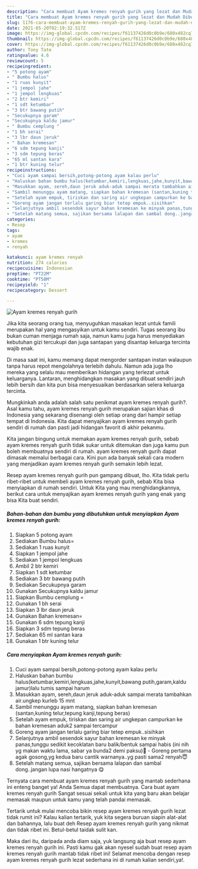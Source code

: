 ```yaml
---
description: "Cara membuat Ayam kremes renyah gurih yang lezat dan Mudah Dibuat"
title: "Cara membuat Ayam kremes renyah gurih yang lezat dan Mudah Dibuat"
slug: 1176-cara-membuat-ayam-kremes-renyah-gurih-yang-lezat-dan-mudah-dibuat
date: 2021-05-20T02:19:32.517Z
image: https://img-global.cpcdn.com/recipes/f61137426d0c0b9e/680x482cq70/ayam-kremes-renyah-gurih-foto-resep-utama.jpg
thumbnail: https://img-global.cpcdn.com/recipes/f61137426d0c0b9e/680x482cq70/ayam-kremes-renyah-gurih-foto-resep-utama.jpg
cover: https://img-global.cpcdn.com/recipes/f61137426d0c0b9e/680x482cq70/ayam-kremes-renyah-gurih-foto-resep-utama.jpg
author: Tony Tate
ratingvalue: 4.6
reviewcount: 5
recipeingredient:
- "5 potong ayam"
- " Bumbu halus"
- "1 ruas kunyit"
- "1 jempol jahe"
- "1 jempol lengkuas"
- "2 btr kemiri"
- "1 sdt ketumbar"
- "3 btr bawang putih"
- "Secukupnya garam"
- "Secukupnya kaldu jamur"
- " Bumbu cemplung "
- "1 bh serai"
- "3 lbr daun jeruk"
- " Bahan kremesan"
- "6 sdm tepung kanji"
- "3 sdm tepung beras"
- "65 ml santan kara"
- "1 btr kuning telur"
recipeinstructions:
- "Cuci ayam sampai bersih,potong-potong ayam kalau perlu"
- "Haluskan bahan bumbu halus(ketumbar,kemiri,lengkuas,jahe,kunyit,bawang putih,garam,kaldu jamur)lalu tumis sampai harum"
- "Masukkan ayam, sereh,daun jeruk aduk-aduk sampai merata tambahkan air.ungkep kurleb 15 mnt"
- "Sambil menunggu ayam matang, siapkan bahan kremesan (santan,kuning telur,tepung kanji,tepung beras)"
- "Setelah ayam empuk, tiriskan dan saring air ungkepan campurkan ke bahan kremesan aduk2 sampai tercampur"
- "Goreng ayam jangan terlalu garing biar tetep empuk..sisihkan"
- "Selanjutnya ambil sesendok sayur bahan kremesan ke minyak panas,tunggu sedikit kecoklatan baru balik/bentuk sampai habis (ini nih yg makan waktu lama, sabar ya bunda2 demi paksu)😬 Goreng pertama agak gosong,yg kedua baru cantik warnanya..yg pasti sama2 renyah😇"
- "Setelah matang semua, sajikan bersama lalapan dan sambal dong..jangan lupa nasi hangatnya 😋"
categories:
- Resep
tags:
- ayam
- kremes
- renyah

katakunci: ayam kremes renyah 
nutrition: 274 calories
recipecuisine: Indonesian
preptime: "PT22M"
cooktime: "PT58M"
recipeyield: "1"
recipecategory: Dessert

---
```



![Ayam kremes renyah gurih](https://img-global.cpcdn.com/recipes/f61137426d0c0b9e/680x482cq70/ayam-kremes-renyah-gurih-foto-resep-utama.jpg)

Jika kita seorang orang tua, menyuguhkan masakan lezat untuk famili merupakan hal yang mengasyikan untuk kamu sendiri. Tugas seorang ibu bukan cuman menjaga rumah saja, namun kamu juga harus menyediakan kebutuhan gizi tercukupi dan juga santapan yang disantap keluarga tercinta wajib enak.

Di masa  saat ini, kamu memang dapat mengorder santapan instan walaupun tanpa harus repot mengolahnya terlebih dahulu. Namun ada juga lho mereka yang selalu mau memberikan hidangan yang terlezat untuk keluarganya. Lantaran, menghidangkan masakan yang dibuat sendiri jauh lebih bersih dan kita pun bisa menyesuaikan berdasarkan selera keluarga tercinta. 



Mungkinkah anda adalah salah satu penikmat ayam kremes renyah gurih?. Asal kamu tahu, ayam kremes renyah gurih merupakan sajian khas di Indonesia yang sekarang disenangi oleh setiap orang dari hampir setiap tempat di Indonesia. Kita dapat menyajikan ayam kremes renyah gurih sendiri di rumah dan pasti jadi hidangan favorit di akhir pekanmu.

Kita jangan bingung untuk memakan ayam kremes renyah gurih, sebab ayam kremes renyah gurih tidak sukar untuk ditemukan dan juga kamu pun boleh membuatnya sendiri di rumah. ayam kremes renyah gurih dapat dimasak memalui berbagai cara. Kini pun ada banyak sekali cara modern yang menjadikan ayam kremes renyah gurih semakin lebih lezat.

Resep ayam kremes renyah gurih pun gampang dibuat, lho. Kita tidak perlu ribet-ribet untuk membeli ayam kremes renyah gurih, sebab Kita bisa menyiapkan di rumah sendiri. Untuk Kita yang mau menghidangkannya, berikut cara untuk menyajikan ayam kremes renyah gurih yang enak yang bisa Kita buat sendiri.

<!--inarticleads1-->

##### Bahan-bahan dan bumbu yang dibutuhkan untuk menyiapkan Ayam kremes renyah gurih:

1. Siapkan 5 potong ayam
1. Sediakan  Bumbu halus=
1. Sediakan 1 ruas kunyit
1. Siapkan 1 jempol jahe
1. Sediakan 1 jempol lengkuas
1. Ambil 2 btr kemiri
1. Siapkan 1 sdt ketumbar
1. Sediakan 3 btr bawang putih
1. Sediakan Secukupnya garam
1. Gunakan Secukupnya kaldu jamur
1. Siapkan  Bumbu cemplung =
1. Gunakan 1 bh serai
1. Siapkan 3 lbr daun jeruk
1. Gunakan  Bahan kremesan=
1. Gunakan 6 sdm tepung kanji
1. Siapkan 3 sdm tepung beras
1. Sediakan 65 ml santan kara
1. Gunakan 1 btr kuning telur




<!--inarticleads2-->

##### Cara menyiapkan Ayam kremes renyah gurih:

1. Cuci ayam sampai bersih,potong-potong ayam kalau perlu
1. Haluskan bahan bumbu halus(ketumbar,kemiri,lengkuas,jahe,kunyit,bawang putih,garam,kaldu jamur)lalu tumis sampai harum
1. Masukkan ayam, sereh,daun jeruk aduk-aduk sampai merata tambahkan air.ungkep kurleb 15 mnt
1. Sambil menunggu ayam matang, siapkan bahan kremesan (santan,kuning telur,tepung kanji,tepung beras)
1. Setelah ayam empuk, tiriskan dan saring air ungkepan campurkan ke bahan kremesan aduk2 sampai tercampur
1. Goreng ayam jangan terlalu garing biar tetep empuk..sisihkan
1. Selanjutnya ambil sesendok sayur bahan kremesan ke minyak panas,tunggu sedikit kecoklatan baru balik/bentuk sampai habis (ini nih yg makan waktu lama, sabar ya bunda2 demi paksu)😬 - Goreng pertama agak gosong,yg kedua baru cantik warnanya..yg pasti sama2 renyah😇
1. Setelah matang semua, sajikan bersama lalapan dan sambal dong..jangan lupa nasi hangatnya 😋




Ternyata cara membuat ayam kremes renyah gurih yang mantab sederhana ini enteng banget ya! Anda Semua dapat membuatnya. Cara buat ayam kremes renyah gurih Sangat sesuai sekali untuk kita yang baru akan belajar memasak maupun untuk kamu yang telah pandai memasak.

Tertarik untuk mulai mencoba bikin resep ayam kremes renyah gurih lezat tidak rumit ini? Kalau kalian tertarik, yuk kita segera buruan siapin alat-alat dan bahannya, lalu buat deh Resep ayam kremes renyah gurih yang nikmat dan tidak ribet ini. Betul-betul taidak sulit kan. 

Maka dari itu, daripada anda diam saja, yuk langsung aja buat resep ayam kremes renyah gurih ini. Pasti kamu gak akan nyesel sudah buat resep ayam kremes renyah gurih mantab tidak ribet ini! Selamat mencoba dengan resep ayam kremes renyah gurih lezat sederhana ini di rumah kalian sendiri,ya!.

